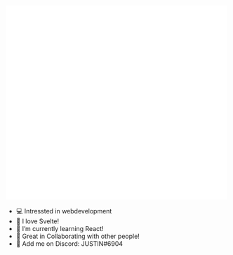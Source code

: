 ![Metrics](https://github.com/JustinLung/JustinLung/blob/main/github-metrics.svg)

- 💻 Intressted in webdevelopment
- 🍊 I love Svelte!
- 🦋 I’m currently learning React!
- 🤌 Great in Collaborating with other people!
- 💬 Add me on Discord: JUSTIN#6904 
